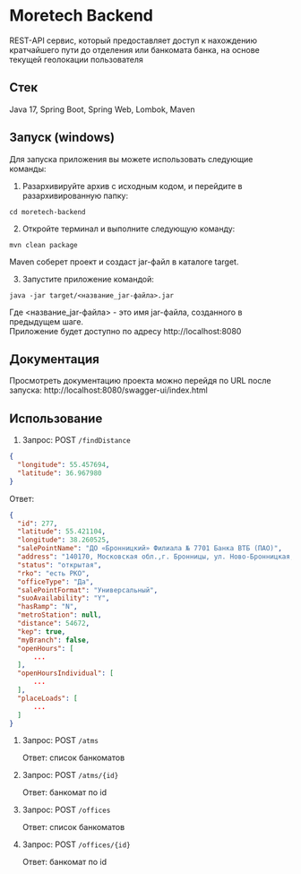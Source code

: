 # Moretech Backend

REST-API сервис, который предоставляет доступ к нахождению кратчайшего пути до отделения или банкомата банка, на основе текущей геолокации пользователя
## Стек
Java 17, Spring Boot, Spring Web, Lombok, Maven

## Запуск (windows)
Для запуска приложения вы можете использовать следующие команды:

1. Разархивируйте архив с исходным кодом, и перейдите в разархивированную папку:
```
cd moretech-backend
```
2. Откройте терминал и выполните следующую команду:
```
mvn clean package
```
Maven соберет проект и создаст jar-файл в каталоге target.

3. Запустите приложение командой:
```
java -jar target/<название_jar-файла>.jar
```
Где <название_jar-файла> - это имя jar-файла, созданного в предыдущем шаге. <br>
Приложение будет доступно по адресу http://localhost:8080

## Документация
Просмотреть документацию проекта можно перейдя по URL после запуска: http://localhost:8080/swagger-ui/index.html

## Использование

1) Запрос: POST  `/findDistance`
```json
{
  "longitude": 55.457694,
  "latitude": 36.967980
}
```
Ответ:
```json
{
  "id": 277,
  "latitude": 55.421104,
  "longitude": 38.260525,
  "salePointName": "ДО «Бронницкий» Филиала № 7701 Банка ВТБ (ПАО)",
  "address": "140170, Московская обл.,г. Бронницы, ул. Ново-Бронницкая, д. 52",
  "status": "открытая",
  "rko": "есть РКО",
  "officeType": "Да",
  "salePointFormat": "Универсальный",
  "suoAvailability": "Y",
  "hasRamp": "N",
  "metroStation": null,
  "distance": 54672,
  "kep": true,
  "myBranch": false,
  "openHours": [
      ...
  ],
  "openHoursIndividual": [
      ...
  ],
  "placeLoads": [
      ...
  ]
}
```

1) Запрос: POST  `/atms`

    Ответ: список банкоматов


2) Запрос: POST  `/atms/{id}`

    Ответ: банкомат по id


3) Запрос: POST  `/offices`

   Ответ: список банкоматов


4) Запрос: POST  `/offices/{id}`

   Ответ: банкомат по id


